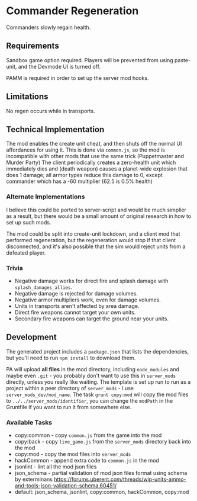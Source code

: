 # Commander Regeneration

Commanders slowly regain health.

## Requirements

Sandbox game option required.  Players will be prevented from using paste-unit, and the Devmode UI is turned off.

PAMM is required in order to set up the server mod hooks.

## Limitations

No regen occurs while in transports.

## Technical Implementation

The mod enables the create unit cheat, and then shuts off the normal UI affordances for using it.  This is done via `common.js`, so the mod is incompatible with other mods that use the same trick (Puppetmaster and Murder Party) The client periodically creates a zero-health unit which immediately dies and (death weapon) causes a planet-wide explosion that does 1 damage; all armor types reduce this damage to 0, except commander which has a -60 multiplier (62.5 is 0.5% health)

### Alternate Implementations

I believe this could be ported to server-script and would be much simplier as a result, but there would be a small amount of original research in how to set up such mods.

The mod could be split into create-unit lockdown, and a client mod that performed regeneration, but the regeneration would stop if that client disconnected, and it's also possible that the sim would reject units from a defeated player.

### Trivia

- Negative damage works for direct fire and splash damage with `splash_damages_allies`.
- Negative damage is rejected for damage volumes.
- Negative armor multipliers work, even for damage volumes.
- Units in transports aren't affected by area damage.
- Direct fire weapons cannot target your own units.
- Secondary fire weapons can target the ground near your units.

## Development

The generated project includes a `package.json` that lists the dependencies, but you'll need to run `npm install` to download them.

PA will upload **all files** in the mod directory, including `node_modules` and maybe even `.git` - you probably don't want to use this in `server_mods` directly, unless you really like waiting.  The template is set up run to run as a project within a peer directory of `server_mods` - I use `server_mods_dev/mod_name`.  The task `grunt copy:mod` will copy the mod files to `../../server_mods/identifier`, you can change the `modPath` in the Gruntfile if you want to run it from somewhere else.

### Available Tasks

- copy:common - copy `common.js` from the game into the mod
- copy:back - copy `live_game.js` from the `server_mods` directory back into the mod
- copy:mod - copy the mod files into `server_mods`
- hackCommon - append extra code to `common.js` in the mod
- jsonlint - lint all the mod json files
- json_schema - partial validation of mod json files format using schema by exterminans https://forums.uberent.com/threads/wip-units-ammo-and-tools-json-validation-schema.60451/
- default: json_schema, jsonlint, copy:common, hackCommon, copy:mod
